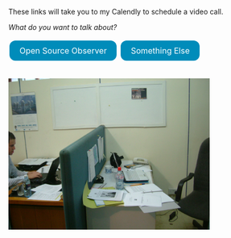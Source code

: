 These links will take you to my Calendly to schedule a video call.

*What do you want to talk about?*

<a href="https://calendly.com/carl-kariba" style="display: inline-block; background-color: #008CBA; color: white; padding: 10px 20px; text-align: center; text-decoration: none; font-size: 16px; margin: 4px 2px; cursor: pointer; border-radius: 12px;">Open Source Observer</a>   <a href="https://calendly.com/carl-cervone/30min" style="display: inline-block; background-color: #008CBA; color: white; padding: 10px 20px; text-align: center; text-decoration: none; font-size: 16px; margin: 4px 2px; cursor: pointer; border-radius: 12px;">Something Else</a>

<br>
<img src="call.jpg" alt="carl on computer" width="400" height="300">